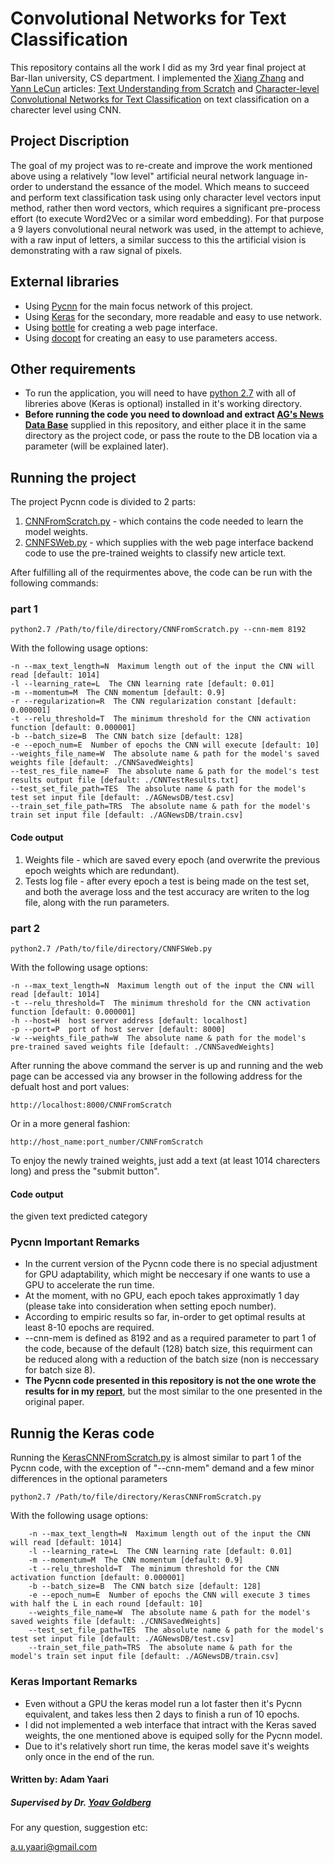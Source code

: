 Convolutional Networks for Text Classification
==============================================

This repository contains all the work I did as my 3rd year final project at Bar-Ilan university, CS department.
I implemented the [Xiang Zhang](http://xlab.me.berkeley.edu/) and [Yann LeCun](http://yann.lecun.com/) articles: [Text Understanding from Scratch](https://arxiv.org/pdf/1502.01710.pdf) and [Character-level Convolutional Networks for Text
Classification](https://papers.nips.cc/paper/5782-character-level-convolutional-networks-for-text-classification.pdf)
on text classification on a charecter level using CNN.


## Project Discription
The goal of my project was to re-create and improve the work mentioned above using a 
 relatively "low level" artificial neural network language in-order to understand the 
 essance of the model. Which means to succeed and perform text classification task using 
 only character level vectors input method, rather then word vectors, which requires a 
 significant pre-process effort (to execute Word2Vec or a similar word embedding). For 
 that purpose a 9 layers convolutional neural network was used, in the attempt to achieve, 
 with a raw input of letters, a similar success to this the artificial vision is demonstrating 
 with a raw signal of pixels.

## External libraries
* Using [Pycnn](https://github.com/clab/cnn/pycnn) for the main focus network of this project.
* Using [Keras](https://github.com/fchollet/keras) for the secondary, more readable and easy to use network.
* Using [bottle](https://github.com/bottlepy/bottle) for creating a web page interface.
* Using [docopt](https://github.com/docopt/docopt) for creating an easy to use parameters access.

## Other requirements
* To run the application, you will need to have [python 2.7](https://www.python.org/download/releases/2.7/) with all of libreries above (Keras is optional) installed in it's working directory.
* **Before running the code you need to download and extract [AG's News Data Base](https://github.com/AdamYaari/NLP_CNN_From_Scratch/blob/master/AGNewsDB.zip)** supplied in this repository, and either place it in the same directory as the project code, or pass the route to the DB location via a parameter (will be explained later).

## Running the project
The project Pycnn code is divided to 2 parts: <br />
1. [CNNFromScratch.py](https://github.com/AdamYaari/NLP_CNN_From_Scratch/blob/master/src/CNNFromScratch.py) - which contains the code needed to learn the model weights. <br />
2. [CNNFSWeb.py](https://github.com/AdamYaari/NLP_CNN_From_Scratch/blob/master/src/CNNFSWeb.py) - which supplies with the web page interface backend code to use the pre-trained weights to classify new article text. 

After fulfilling all of the requirmentes above, the code can be run with the following commands:
### part 1 
```
python2.7 /Path/to/file/directory/CNNFromScratch.py --cnn-mem 8192
```
With the following usage options:
```
-n --max_text_length=N  Maximum length out of the input the CNN will read [default: 1014]
-l --learning_rate=L  The CNN learning rate [default: 0.01]
-m --momentum=M  The CNN momentum [default: 0.9]
-r --regularization=R  The CNN regularization constant [default: 0.000001]
-t --relu_threshold=T  The minimum threshold for the CNN activation function [default: 0.000001]
-b --batch_size=B  The CNN batch size [default: 128]
-e --epoch_num=E  Number of epochs the CNN will execute [default: 10]
--weights_file_name=W  The absolute name & path for the model's saved weights file [default: ./CNNSavedWeights]
--test_res_file_name=F  The absolute name & path for the model's test results output file [default: ./CNNTestResults.txt]  
--test_set_file_path=TES  The absolute name & path for the model's test set input file [default: ./AGNewsDB/test.csv]
--train_set_file_path=TRS  The absolute name & path for the model's train set input file [default: ./AGNewsDB/train.csv]
```  

#### Code output
1. Weights file - which are saved every epoch (and overwrite the previous epoch weights which are redundant).
2. Tests log file - after every epoch a test is being made on the test set, and both the average loss and the test accuracy are writen to the log file, along with the run parameters.

### part 2
```
python2.7 /Path/to/file/directory/CNNFSWeb.py
```
With the following usage options:
```
-n --max_text_length=N  Maximum length out of the input the CNN will read [default: 1014]
-t --relu_threshold=T  The minimum threshold for the CNN activation function [default: 0.000001]
-h --host=H  host server address [default: localhost]
-p --port=P  port of host server [default: 8000]
-w --weights_file_path=W  The absolute name & path for the model's pre-trained saved weights file [default: ./CNNSavedWeights]
```

After running the above command the server is up and running and the web page can be accessed via any browser in the following address for the defualt host and port values:
```
http://localhost:8000/CNNFromScratch
```
Or in a more general fashion:
```
http://host_name:port_number/CNNFromScratch
```
To enjoy the newly trained weights, just add a text (at least 1014 charecters long) and press the "submit button".

#### Code output
the given text predicted category


### Pycnn Important Remarks
* In the current version of the Pycnn code there is no special adjustment for GPU adaptability, which might be neccesary if one wants to use a GPU to accelerate the run time.
* At the moment, with no GPU, each epoch takes approximatly 1 day (please take into consideration when setting epoch number).
* According to empiric results so far, in-order to get optimal results at least 8-10 epochs are required.
* --cnn-mem is defined as 8192 and as a required parameter to part 1 of the code, because of the default (128) batch size, this requirment can be reduced along with a reduction of the batch size (non is neccessary for batch size 8).
* **The Pycnn code presented in this repository is not the one wrote the results for in my [report](https://github.com/AdamYaari/NLP_CNN_From_Scratch/blob/master/ProjectReport.pdf)**, but the most similar to the one presented in the original paper. 

## Runnig the Keras code
Running the [KerasCNNFromScratch.py](https://github.com/AdamYaari/NLP_CNN_From_Scratch/blob/master/keras_src/KerasCNNFromScratch.py) is almost similar to part 1 of the Pycnn code, with the exception of "--cnn-mem" demand and a few minor differences in the optional parameters
```
python2.7 /Path/to/file/directory/KerasCNNFromScratch.py
```
With the following usage options:
```
    -n --max_text_length=N  Maximum length out of the input the CNN will read [default: 1014]
    -l --learning_rate=L  The CNN learning rate [default: 0.01]
    -m --momentum=M  The CNN momentum [default: 0.9]
    -t --relu_threshold=T  The minimum threshold for the CNN activation function [default: 0.000001]
    -b --batch_size=B  The CNN batch size [default: 128]
    -e --epoch_num=E  Number of epochs the CNN will execute 3 times with half the L in each round [default: 10]
    --weights_file_name=W  The absolute name & path for the model's saved weights file [default: ./CNNSavedWeights]
    --test_set_file_path=TES  The absolute name & path for the model's test set input file [default: ./AGNewsDB/test.csv]
    --train_set_file_path=TRS  The absolute name & path for the model's train set input file [default: ./AGNewsDB/train.csv]
```

### Keras Important Remarks
* Even without a GPU the keras model run a lot faster then it's Pycnn equivalent, and takes less then 2 days to finish a run of 10 epochs.
* I did not implemented a web interface that intract with the Keras saved weights, the one mentioned above is equiped solly for the Pycnn model.
* Due to it's relatively short run time, the keras model save it's weights only once in the end of the run.


#### Written by: Adam Yaari
##### Supervised by Dr. [Yoav Goldberg](https://www.cs.bgu.ac.il/~yoavg/uni/)

For any question, suggestion etc:

a.u.yaari@gmail.com
